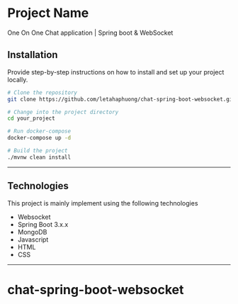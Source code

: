# Project Name

One On One Chat application | Spring boot & WebSocket

## Installation

Provide step-by-step instructions on how to install and set up your project locally.

```bash
# Clone the repository
git clone https://github.com/letahaphuong/chat-spring-boot-websocket.git

# Change into the project directory
cd your_project

# Run docker-compose
docker-compose up -d

# Build the project
./mvnw clean install

```

---
## Technologies

This project is mainly implement using the following technologies

- Websocket
- Spring Boot 3.x.x
- MongoDB
- Javascript
- HTML
- CSS

---

# chat-spring-boot-websocket
